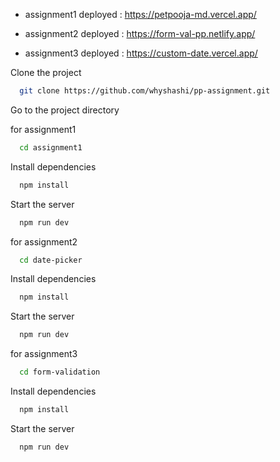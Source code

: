 - assignment1 deployed : https://petpooja-md.vercel.app/

- assignment2 deployed : https://form-val-pp.netlify.app/

- assignment3 deployed : https://custom-date.vercel.app/

Clone the project

```bash
  git clone https://github.com/whyshashi/pp-assignment.git
```

Go to the project directory

for assignment1

```bash
  cd assignment1
```

Install dependencies

```bash
  npm install
```

Start the server

```bash
  npm run dev
```



for assignment2

```bash
  cd date-picker
```

Install dependencies

```bash
  npm install
```

Start the server

```bash
  npm run dev
```



for assignment3

```bash
  cd form-validation
```

Install dependencies

```bash
  npm install
```

Start the server

```bash
  npm run dev
```